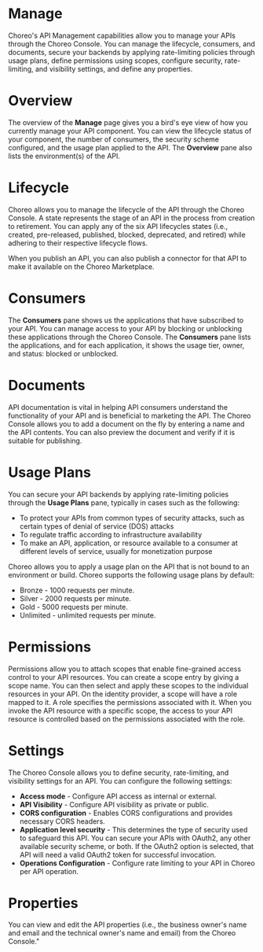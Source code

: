# Manage

Choreo's API Management capabilities allow you to manage your APIs through the Choreo Console. You can manage the lifecycle, consumers, and documents, secure your backends by applying rate-limiting policies through usage plans, define permissions using scopes, configure security, rate-limiting, and visibility settings, and define any properties. 

# Overview

The overview of the **Manage** page gives you a bird's eye view of how you currently manage your API component. You can view the lifecycle status of your component, the number of consumers, the security scheme configured, and the usage plan applied to the API. The **Overview** pane also lists the environment(s) of the API.

# Lifecycle

Choreo allows you to manage the lifecycle of the API through the Choreo Console. A state represents the stage of an API in the process from creation to retirement. You can apply any of the six API lifecycles states (i.e., created, pre-released, published, blocked, deprecated, and retired) while adhering to their respective lifecycle flows.

When you publish an API, you can also publish a connector for that API to make it available on the Choreo Marketplace.

# Consumers

The **Consumers** pane shows us the applications that have subscribed to your API. You can manage access to your API by blocking or unblocking these applications through the Choreo Console. The **Consumers** pane lists the applications, and for each application, it shows the usage tier, owner, and status: blocked or unblocked. 

# Documents

API documentation is vital in helping API consumers understand the functionality of your API and is beneficial to marketing the API. The Choreo Console allows you to add a document on the fly by entering a name and the API contents. You can also preview the document and verify if it is suitable for publishing. 

# Usage Plans

You can secure your API backends by applying rate-limiting policies through the **Usage Plans** pane, typically in cases such as the following: 

- To protect your APIs from common types of security attacks, such as certain types of denial of service (DOS) attacks
- To regulate traffic according to infrastructure availability
- To make an API, application, or resource available to a consumer at different levels of service, usually for monetization purpose

Choreo allows you to apply a usage plan on the API that is not bound to an environment or build. Choreo supports the following usage plans by default:

- Bronze - 1000 requests per minute.
- Silver - 2000 requests per minute.
- Gold - 5000 requests per minute.
- Unlimited - unlimited requests per minute.

# Permissions

Permissions allow you to attach scopes that enable fine-grained access control to your API resources. You can create a scope entry by giving a scope name. You can then select and apply these scopes to the individual resources in your API. On the identity provider, a scope will have a role mapped to it. A role specifies the permissions associated with it. When you invoke the API resource with a specific scope, the access to your API resource is controlled based on the permissions associated with the role. 

# Settings

The Choreo Console allows you to define security, rate-limiting, and visibility settings for an API. You can configure the following settings: 

- **Access mode** - Configure API access as internal or external. 
- **API Visibility** - Configure API visibility as private or public.
- **CORS configuration** - Enables CORS configurations and provides necessary CORS headers.
- **Application level security** - This determines the type of security used to safeguard this API.  You can secure your APIs with OAuth2, any other available security scheme, or both. If the OAuth2 option is selected, that API will need a valid OAuth2 token for successful invocation.
- **Operations Configuration** - Configure rate limiting to your API in Choreo per API operation.

# Properties

You can view and edit the API properties (i.e., the business owner's name and email and the technical owner's name and email) from the Choreo Console."